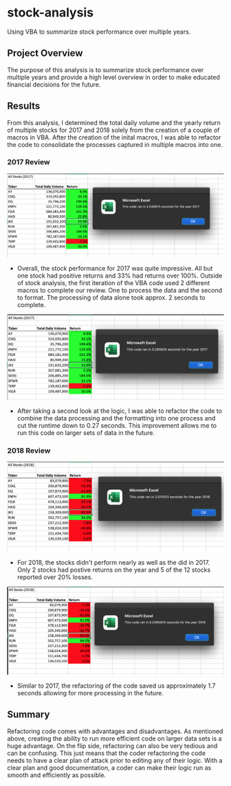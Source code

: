 # stock-analysis
Using VBA to summarize stock performance over multiple years.

## Project Overview
The purpose of this analysis is to summarize stock performance over multiple years and provide a high level overview in order to make educated financial decisions for the future. 

## Results
From this analysis, I determined the total daily volume and the yearly return of multiple stocks for 2017 and 2018 solely from the creation of a couple of macros in VBA. After the creation of the inital macros, I was able to refactor the code to consolidate the processes captured in multiple macros into one.

### 2017 Review
![2017 Pre-Refactor](Resources/Pre-Refactor_2017.png)

- Overall, the stock performance for 2017 was quite impressive. All but one stock had positive returns and 33% had returns over 100%.  Outside of stock analysis, the first iteration of the VBA code used 2 different macros to complete our review.  One to process the data and the second to format.  The processing of data alone took approx. 2 seconds to complete.

![VBA Challenge 2017](Resources/VBA_Challenge_2017.png)

- After taking a second look at the logic, I was able to refactor the code to combine the data processing and the formatting into one process and cut the runtime down to 0.27 seconds.  This improvement allows me to run this code on larger sets of data in the future.

### 2018 Review
![Pre-Refactor 2018](Resources/Pre-Refactor_2018.png)

- For 2018, the stocks didn't perform nearly as well as the did in 2017.  Only 2 stocks had postive returns on the year and 5 of the 12 stocks reported over 20% losses.

![VBA Challenge 2018](Resources/VBA_Challenge_2018.png)

- Similar to 2017, the refactoring of the code saved us approximately 1.7 seconds allowing for more processing in the future.

## Summary
Refactoring code comes with advantages and disadvantages.  As mentioned above, creating the ability to run more efficient code on larger data sets is a huge advantage.  On the flip side, refactoring can also be very tedious and can be confusing. This just means that the coder refactoring the code needs to have a clear plan of attack prior to editing any of their logic. With a clear plan and good documentation, a coder can make their logic run as smooth and efficiently as possible.

